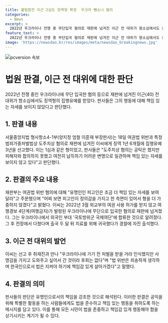 ```yaml
---
title: 불법참전 이근 2심도 징역형 확정  우크라 뺑소니 혐의
categories:
  - News
excerpt: >
  2022년 우크라이나 전쟁 중 무단입국 혐의로 재판에 넘겨진 이근 전 대위가 항소심에서도 집행유예를 받았다. 법원은 책임 있는 자세를 보여달라며 유명인으로서의 책임을 강조했고, 이근 전 대위는 우크라이나 도움을 주고 싶어 간 것이 후회는 없다고 말했다. 이씨는 전장에서 부상을 입은 뒤 귀국하며 여권법 위반과 다른 혐의를 받았다.
feature_text: >
  2022년 우크라이나 전쟁 중 무단입국 혐의로 재판에 넘겨진 이근 전 대위가 항소심에서도 집행유예를 받았다. 법원은 책임 있는 자세를 보여달라며 유명인으로서의 책임을 강조했고, 이근 전 대위는 우크라이나 도움을 주고 싶어 간 것이 후회는 없다고 말했다. 이씨는 전장에서 부상을 입은 뒤 귀국하며 여권법 위반과 다른 혐의를 받았다.
image: 'https://newsdao.kr/res/images/meta/newsdao_breakingnews.jpg'
---
```


<p><img src="https://newsdao.kr/res/images/meta/newsdao_breakingnews.jpg" alt="pcversion 속보" /></p>

<h1 data-ke-size="size26">법원 판결, 이근 전 대위에 대한 판단</h1>

<p data-ke-size="size16">2022년 전쟁 중인 우크라이나에 무단 입국한 혐의 등으로 재판에 넘겨진 이근(40) 전 대위가 항소심에서도 징역형의 집행유예를 받았다. 판사들은 그의 행동에 대해 책임 있는 자세를 보이지 않았다고 판단했다.</p>

<h2 data-ke-size="size24">1. 판결 내용</h2>

<p data-ke-size="size16">서울중앙지법 형사항소4-1부(양지정 엄철 이훈재 부장판사)는 18일 여권법 위반과 특정범죄가중처벌법상 도주치상 혐의로 재판에 넘겨진 이씨에게 징역 1년 6개월에 집행유예 3년을 선고했다. 이는 1심과 같은 형이었고, 판사들은 "도주치상 혐의는 공탁은 했지만 피해자와 합의하지 못했고 여전히 납득하기 어려운 변명으로 일관하며 책임 있는 자세를 보이지 않고 있다"고 판단했다.</p>

<h2 data-ke-size="size24">2. 판결의 주요 내용</h2>

<p data-ke-size="size16">재판부는 여권법 위반 혐의에 대해 "유명인인 피고인은 조금 더 책임 있는 자세를 보여달라"고 주문했으며 "어찌 보면 피고인이 정의감을 가지고 한 측면이 있어서 형을 더 가중하지 않겠다"고 밝혔다. 이씨는 2022년 3월 외교부의 여권 사용 허가를 받지 않고 여행경보 4단계(여행금지)가 발령된 우크라이나에 무단으로 입국한 혐의로 재판에 넘겨졌다. 그는 우크라이나에서 외국인 부대 '국토방위군 국제여단'에 합류한 것으로 알려졌다. 그 후 전장에서 다쳤다며 출국 두 달 뒤 치료를 위해 귀국했다가 경찰에 자진 출석했다.</p>

<h2 data-ke-size="size24">3. 이근 전 대위의 발언</h2>

<p data-ke-size="size16">이씨는 선고 후 취재진과 만나 "우크라이나에 가기 전 처벌을 받을 거라 인식했지만 사명감을 가지고 도와주고 싶어서 간 것이라 후회는 없다"며 "법 위반은 죄송하게 생각하며 한국인으로서 법은 지켜야 하기에 책임감 있게 살아가겠다"고 말했다.</p>

<h2 data-ke-size="size24">4. 판결의 의미</h2>

<p data-ke-size="size16">판사들의 판단은 유명인으로서의 책임을 강조한 것으로 해석된다. 이러한 판결은 공익을 위해 특별한 활동을 하는 사람들에게도 법을 준수하고 책임 있는 행동을 취하도록 하는 메시지를 담고 있다. 이를 통해 모든 시민이 법을 존중하고 책임감 있게 행동해야 함을 상기시키는 계기가 될 수 있다.</p>

